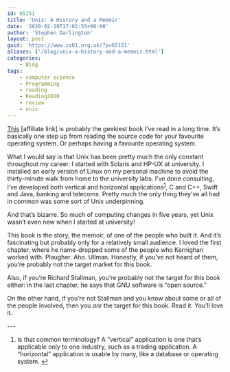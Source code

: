 ```yaml
---
id: 65151
title: 'Unix: A History and a Memoir'
date: '2020-02-19T17:02:55+00:00'
author: 'Stephen Darlington'
layout: post
guid: 'https://www.zx81.org.uk/?p=65151'
aliases: ['/blog/unix-a-history-and-a-memoir.html']
categories:
    - Blog
tags:
    - computer science
    - Programming
    - reading
    - Reading2020
    - review
    - unix
---
```


[This](https://amzn.to/2UZuoyD) [affiliate link] is probably the geekiest book I’ve read in a long time. It’s basically one step up from reading the source code for your favourite operating system. Or perhaps having a favourite operating system.

What I would say is that Unix has been pretty much the only constant throughout my career. I started with Solaris and HP-UX at university. I installed an early version of Linux on my personal machine to avoid the thirty-minute walk from home to the university labs. I’ve done consulting, I’ve developed both vertical and horizontal applications<sup>[1](#fn1-1120 "see footnote")</sup>, C and C++, Swift and Java, banking and telecoms. Pretty much the only thing they’ve all had in common was some sort of Unix underpinning.

And that’s bizarre. So much of computing changes in five years, yet Unix wasn’t even new when I started at university!

This book is the story, the memoir, of one of the people who built it. And it’s fascinating but probably only for a relatively small audience. I loved the first chapter, where he name-dropped some of the people who Kernighan worked with. Plaugher. Aho. Ullman. Honestly, if you’ve not heard of them, you’re probably not the target market for this book.

Also, if you’re Richard Stallman, you’re probably not the target for this book either: in the last chapter, he says that GNU software is “open source.”

On the other hand, if you’re not Stallman and you know about some or all of the people involved, then you *are* the target for this book. Read it. You’ll love it.

<div class="footnotes">---

1. Is that common terminology? A “vertical” application is one that’s applicable only to one industry, such as a trading application. A “horizontal” application is usable by many, like a database or operating system. [↩︎](#fnr1-1120 "return to article")

</div>